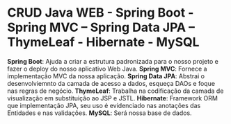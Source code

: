 # CRUD Java WEB - Spring Boot - Spring MVC – Spring Data JPA – ThymeLeaf - Hibernate - MySQL

**Spring Boot**: Ajuda a criar a estrutura padronizada para o nosso projeto e fazer o deploy do nosso aplicativo Web Java.
**Spring MVC**: Fornece a implementação MVC da nossa aplicação.
**Spring Data JPA**: Abstrai o desenvolviemnto da camada de acesso a dados, esqueça DAOs e foque nas regras de negócio.
**ThymeLeaf**: Trabalha na codificação da camada de visualização em substituição ao JSP e JSTL.
**Hibernate**: Framework ORM que implementação JPA, seu uso é evidenciado nas anotações das Entidades e nas validações.
**MySQL**: Será nossa base de dados.
